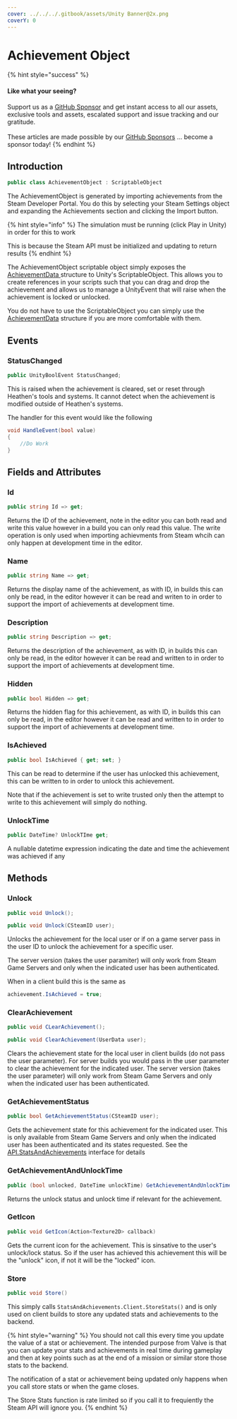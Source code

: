 ```yaml
---
cover: ../../../.gitbook/assets/Unity Banner@2x.png
coverY: 0
---
```


# Achievement Object



{% hint style="success" %}
#### Like what your seeing?

Support us as a [GitHub Sponsor](../../../become-a-sponsor/) and get instant access to all our assets, exclusive tools and assets, escalated support and issue tracking and our gratitude.\
\
These articles are made possible by our [GitHub Sponsors](../../../become-a-sponsor/) ... become a sponsor today!
{% endhint %}

## Introduction

```csharp
public class AchievementObject : ScriptableObject
```

The AchievementObject is generated by importing achievements from the Steam Developer Portal. You do this by selecting your Steam Settings object and expanding the Achievements section and clicking the Import button.

{% hint style="info" %}
The simulation must be running (click Play in Unity) in order for this to work&#x20;



This is because the Steam API must be initialized and updating to return results
{% endhint %}

The AchievementObject scriptable object simply exposes the [AchievementData ](../data-layer/achievement-data.md)structure to Unity's ScriptableObject. This allows you to create references in your scripts such that you can drag and drop the achievement and allows us to manage a UnityEvent that will raise when the achievement is locked or unlocked.

You do not have to use the ScriptableObject you can simply use the [AchievementData](../data-layer/achievement-data.md) structure if you are more comfortable with them.

## Events

### StatusChanged

```csharp
public UnityBoolEvent StatusChanged;
```

This is raised when the achievement is cleared, set or reset through Heathen's tools and systems. It cannot detect when the achievement is modified outside of Heathen's systems.

The handler for this event would like the following

```csharp
void HandleEvent(bool value)
{
    //Do Work
}
```

## Fields and Attributes

### Id

```csharp
public string Id => get;
```

Returns the ID of the achievement, note in the editor you can both read and write this value however in a build you can only read this value. The write operation is only used when importing achievments from Steam whcih can only happen at development time in the editor.

### Name

```csharp
public string Name => get;
```

Returns the display name of the achievement, as with ID, in builds this can only be read, in the editor however it can be read and writen to in order to support the import of achievements at development time.

### Description

```csharp
public string Description => get;
```

Returns the description of the achievement, as with ID, in builds this can only be read, in the editor however it can be read and written to in order to support the import of achievements at development time.

### Hidden

```csharp
public bool Hidden => get;
```

Returns the hidden flag for this achievement, as with ID, in builds this can only be read, in the editor however it can be read and written to in order to support the import of achievements at development time.

### IsAchieved

```csharp
public bool IsAchieved { get; set; }
```

This can be read to determine if the user has unlocked this achievement, this can be written to in order to unlock this achievement.

Note that if the achievement is set to write trusted only then the attempt to write to this achievement will simply do nothing.&#x20;

### UnlockTime

```csharp
public DateTime? UnlockTIme get;
```

A nullable datetime expression indicating the date and time the achievement was achieved if any

## Methods

### Unlock

```csharp
public void Unlock();
```

```csharp
public void Unlock(CSteamID user);
```

Unlocks the achievement for the local user or if on a game server pass in the user ID to unlock the achievement for a specific user.&#x20;

The server version (takes the user paramiter) will only work from Steam Game Servers and only when the indicated user has been authenticated.

When in a client build this is the same as&#x20;

```csharp
achievement.IsAchieved = true;
```

### ClearAchievement

```csharp
public void CLearAchievement();
```

```csharp
public void ClearAchievement(UserData user);
```

Clears the achievement state for the local user in client builds (do not pass the user parameter). For server builds you would pass in the user parameter to clear the achievement for the indicated user. The server version (takes the user parameter) will only work from Steam Game Servers and only when the indicated user has been authenticated.

### GetAchievementStatus

```csharp
public bool GetAchievementStatus(CSteamID user);
```

Gets the achievement state for this achievement for the indicated user. This is only available from Steam Game Servers and only when the indicated user has been authenticated and its states requested. See the [API.StatsAndAchievements](../api/statsandachievements.client.md) interface for details

### GetAchievementAndUnlockTime

```csharp
public (bool unlocked, DateTime unlockTime) GetAchievementAndUnlockTime(UserData user)
```

Returns the unlock status and unlock time if relevant for the achievement.

### GetIcon

```csharp
public void GetIcon(Action<Texture2D> callback)
```

Gets the current icon for the achievement. This is sinsative to the user's unlock/lock status. So if the user has achieved this achievement this will be the "unlock" icon, if not it will be the "locked" icon.

### Store

```csharp
public void Store()
```

This simply calls `StatsAndAchievements.Client.StoreStats()` and is only used on client builds to store any updated stats and achievements to the backend.&#x20;

{% hint style="warning" %}
You should not call this every time you update the value of a stat or achievement. The intended purpose from Valve is that you can update your stats and achievements in real time during gameplay and then at key points such as at the end of a mission or similar store those stats to the backend.



The notification of a stat or achievement being updated only happens when you call store  stats or when the game closes.



The Store Stats function is rate limited so if you call it to frequiently the Steam API will ignore you.
{% endhint %}

